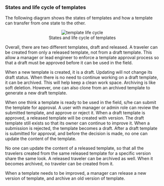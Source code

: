 ### States and life cycle of templates

The following diagram shows the states of templates and how a template can
transfer from one state to the other.

<figure align="center">
<img src="../images/template-life.png" alt="template life cycle">
<figcaption>
States and life cycle of templates
</figcaption>
</figure>

Overall, there are two different templates, draft and released. A traveler can
be created from only a released template, not from a draft template. This allow
a manager or lead engineer to enforce a template approval process so that a
draft must be approved before it can be used in the field.

When a new template is created, it is a draft. Updating will not change its
draft status. When there is no need to continue working on a draft template, it
can be archived. This will help keep a clean work space. Archiving is like soft
deletion. However, one can also clone from an archived template to generate a
new draft template.

When one think a template is ready to be used in the field, s/he can submit the
template for approval. A user with manager or admin role can review the
submitted template, and approve or reject it. When a draft template is approved,
a released template will be created with version. The draft template still
exists so that its owner can continue to improve it. When a submission is
rejected, the template becomes a draft. After a draft template is submitted for
approval, and before the decision is made, no one can update the content of the
template.

No one can update the content of a released template, so that all the travelers
created from the same released template for a specific version share the same
look. A released traveler can be archived as well. When it becomes archived, no
traveler can be created from it.

When a template needs to be improved, a manager can release a new version of
template, and archive an old version of template.
